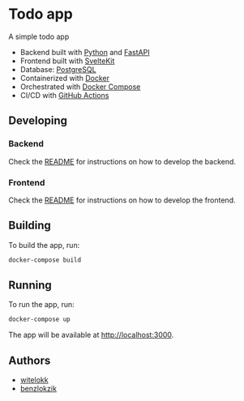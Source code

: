 # Todo app

A simple todo app

- Backend built with [Python](https://www.python.org/) and [FastAPI](https://fastapi.tiangolo.com/)
- Frontend built with [SvelteKit](https://kit.svelte.dev/)
- Database: [PostgreSQL](https://www.postgresql.org/)
- Containerized with [Docker](https://www.docker.com/)
- Orchestrated with [Docker Compose](https://docs.docker.com/compose/)
- CI/CD with [GitHub Actions](https://github.com/features/actions)

## Developing

### Backend

Check the [README](services/backend/README.md) for instructions on how to develop the backend.

### Frontend

Check the [README](services/frontend/README.md) for instructions on how to develop the frontend.

## Building

To build the app, run:

```bash
docker-compose build
```

## Running

To run the app, run:

```bash
docker-compose up
```

The app will be available at [http://localhost:3000](http://localhost:3000).

<!-- ## License

This project is licensed under the terms of the MIT license. -->

## Authors

- [witelokk](https://github.com/witelokk)
- [benzlokzik](https://github.com/benzlokzik)
